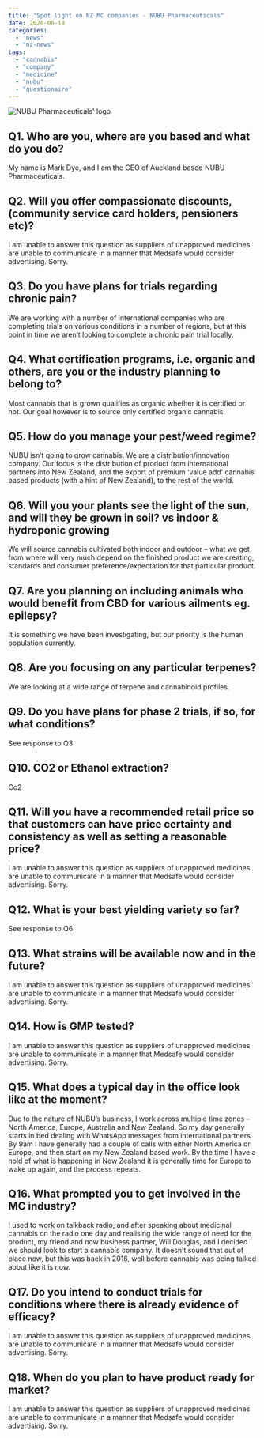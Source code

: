 ```yaml
---
title: "Spot light on NZ MC companies - NUBU Pharmaceuticals"
date: 2020-06-18
categories: 
  - "news"
  - "nz-news"
tags: 
  - "cannabis"
  - "company"
  - "medicine"
  - "nubu"
  - "questionaire"
---
```


![ NUBU Pharmaceuticals' logo](/wp-content/uploads/2022/04/nubu_logo-1024x341.png)

## Q1. Who are you, where are you based and what do you do?

My name is Mark Dye, and I am the CEO of Auckland based NUBU Pharmaceuticals.

## Q2. Will you offer compassionate discounts, (community service card holders, pensioners etc)?

I am unable to answer this question as suppliers of unapproved medicines are unable to communicate in a manner that Medsafe would consider advertising. Sorry.

## Q3. Do you have plans for trials regarding chronic pain?

We are working with a number of international companies who are completing trials on various conditions in a number of regions, but at this point in time we aren’t looking to complete a chronic pain trial locally.

## Q4. What certification programs, i.e. organic and others, are you or the industry planning to belong to?

Most cannabis that is grown qualifies as organic whether it is certified or not. Our goal however is to source only certified organic cannabis.

## Q5. How do you manage your pest/weed regime?

NUBU isn’t going to grow cannabis. We are a distribution/innovation company. Our focus is the distribution of product from international partners into New Zealand, and the export of premium ‘value add’ cannabis based products (with a hint of New Zealand), to the rest of the world.

## Q6. Will you your plants see the light of the sun, and will they be grown in soil? vs indoor & hydroponic growing

We will source cannabis cultivated both indoor and outdoor – what we get from where will very much depend on the finished product we are creating, standards and consumer preference/expectation for that particular product.

## Q7. Are you planning on including animals who would benefit from CBD for various ailments eg. epilepsy?

It is something we have been investigating, but our priority is the human population currently.

## Q8. Are you focusing on any particular terpenes?

We are looking at a wide range of terpene and cannabinoid profiles.

## Q9. Do you have plans for phase 2 trials, if so, for what conditions?

See response to Q3

## Q10. CO2 or Ethanol extraction?

Co2

## Q11. Will you have a recommended retail price so that customers can have price certainty and consistency as well as setting a reasonable price?

I am unable to answer this question as suppliers of unapproved medicines are unable to communicate in a manner that Medsafe would consider advertising. Sorry.

## Q12. What is your best yielding variety so far?

See response to Q6

## Q13. What strains will be available now and in the future?

I am unable to answer this question as suppliers of unapproved medicines are unable to communicate in a manner that Medsafe would consider advertising. Sorry.

## Q14. How is GMP tested?

I am unable to answer this question as suppliers of unapproved medicines are unable to communicate in a manner that Medsafe would consider advertising. Sorry.

## Q15. What does a typical day in the office look like at the moment?

Due to the nature of NUBU’s business, I work across multiple time zones – North America, Europe, Australia and New Zealand. So my day generally starts in bed dealing with WhatsApp messages from international partners. By 9am I have generally had a couple of calls with either North America or Europe, and then start on my New Zealand based work. By the time I have a hold of what is happening in New Zealand it is generally time for Europe to wake up again, and the process repeats.

## Q16. What prompted you to get involved in the MC industry?

I used to work on talkback radio, and after speaking about medicinal cannabis on the radio one day and realising the wide range of need for the product, my friend and now business partner, Will Douglas, and I decided we should look to start a cannabis company. It doesn’t sound that out of place now, but this was back in 2016, well before cannabis was being talked about like it is now.

## Q17. Do you intend to conduct trials for conditions where there is already evidence of efficacy?

I am unable to answer this question as suppliers of unapproved medicines are unable to communicate in a manner that Medsafe would consider advertising. Sorry.

## Q18. When do you plan to have product ready for market?

I am unable to answer this question as suppliers of unapproved medicines are unable to communicate in a manner that Medsafe would consider advertising. Sorry.
